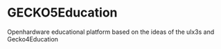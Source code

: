 # GECKO5Education
Openhardware educational platform based on the ideas of the ulx3s and Gecko4Education

